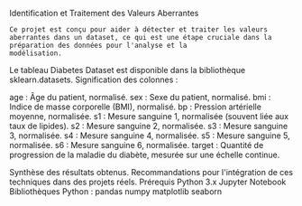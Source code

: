 Identification et Traitement des Valeurs Aberrantes

    Ce projet est conçu pour aider à détecter et traiter les valeurs aberrantes dans un dataset, ce qui est une étape cruciale dans la préparation des données pour l'analyse et la       
    modélisation.

Le tableau Diabetes Dataset est disponible dans la bibliothèque sklearn.datasets. 
Signification des colonnes :

age : Âge du patient, normalisé.
sex : Sexe du patient, normalisé.
bmi : Indice de masse corporelle (BMI), normalisé.
bp : Pression artérielle moyenne, normalisée.
s1 : Mesure sanguine 1, normalisée (souvent liée aux taux de lipides).
s2 : Mesure sanguine 2, normalisée.
s3 : Mesure sanguine 3, normalisée.
s4 : Mesure sanguine 4, normalisée.
s5 : Mesure sanguine 5, normalisée.
s6 : Mesure sanguine 6, normalisée.
target : Quantité de progression de la maladie du diabète, mesurée sur une échelle continue.

Synthèse des résultats obtenus.
Recommandations pour l'intégration de ces techniques dans des projets réels.
Prérequis
Python 3.x
Jupyter Notebook
Bibliothèques Python :
pandas
numpy
matplotlib
seaborn
